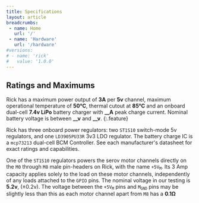 ```yaml
---
title: Specifications
layout: article
breadcrumbs:
 - name: Home
   url: '/'
 - name: 'Hardware'
   url: '/hardware'
#versions:
# - name: 'rick'
#   value: '1.0.0'
---
```


Ratings and Maximums
---

Rick has a maximum power output of **3A** per **5v** channel, maximum operational temperature of
**50&deg;C**, thermal cutout at **85&deg;C** and an onboard dual-cell **7.4v LiPo** battery charger
with **\_\_A** peak charge current. Nominal battery voltage is between **\_\_v** and **\_\_v**.
{:.feature}

Rick has three onboard power regulators: two `ST1S10` switch-mode 5v regulators,
and one `LD3905PU33R` 3v3 LDO regulator. The battery charge IC is a `mcp73213` dual-cell
BCM Controller. See each manufacturer's datasheet for exact ratings and capabilities.

One of the `ST1S10` regulators powers the serov motor channels directly on the `M0` through
`M8` male pin-headers on Rick, with the name <code>+5V<sub>M</sub></code>.
Its 3 Amp capacity applies solely to the load on these motor channels, independently of any
loads attached to the `GPIO` pins. The nominal voltage in our testing is **5.2v**,
(&plusmn;0.2v). The voltage between the <code>+5V<sub>M</sub></code> pins and
<code>M<sub>GND</sub></code> pins may be slightly less than this as each motor channel apart
from `M8` has a **0.1&ohm;**
